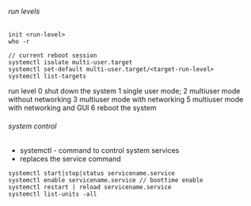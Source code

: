 ###### run levels

```
init <run-level>
who -r

// current reboot session
systemctl isolate multi-user.target
systemctl set-default multi-user.target/<target-run-level>
systemctl list-targets
```
run level 0 shut down the system
1 single user mode;
2 multiuser mode without networking
3 multiuser mode with networking
5 multiuser mode with networking and GUI
6 reboot the system

###### system control
- systemctl - command to control system services
- replaces the service command


```
systemctl start|stop|status servicename.service
systemctl enable servicename.service // boottime enable
systemctl restart | reload servicename.service
systemctl list-units -all

```
